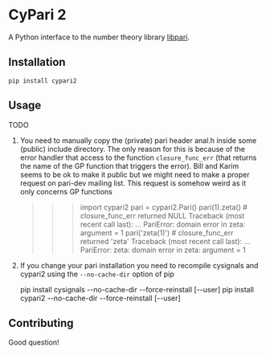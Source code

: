 # CyPari 2

A Python interface to the number theory library [libpari](http://pari.math.u-bordeaux.fr/).

## Installation

```
pip install cypari2
```

## Usage

TODO 

1) You need to manually copy the (private) pari header anal.h inside some (public) include
directory. The only reason for this is because of the error handler that access to the function
`closure_func_err` (that returns the name of the GP function that triggers the
error). Bill and Karim seems to be ok to make it public but we might need to make a proper
request on pari-dev mailing list.
This request is somehow weird as it only concerns GP functions

    >>> import cypari2
    >>> pari = cypari2.Pari()
    >>> pari(1).zeta()   # closure_func_err returned NULL
    Traceback (most recent call last):
    ...
    PariError: domain error in zeta: argument = 1
    >>> pari('zeta(1)')  # closure_func_err returned 'zeta'
    Traceback (most recent call last):
    ...
    PariError: zeta: domain error in zeta: argument = 1

2) If you change your pari installation you need to recompile cysignals and cypari2 using
the `--no-cache-dir` option of pip

     pip install cysignals --no-cache-dir --force-reinstall [--user]
     pip install cypari2 --no-cache-dir --force-reinstall [--user]

## Contributing

Good question!

